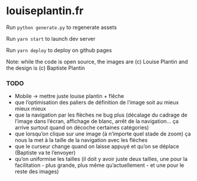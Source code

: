 # louiseplantin.fr

Run `python generate.py` to regenerate assets

Run `yarn start` to launch dev server

Run `yarn deploy` to deploy on github pages

Note: while the code is open source, the images are (c) Louise Plantin and the design is (c) Baptiste Plantin

### TODO

-   Mobile -> mettre juste louise plantin + flêche
-   que l’optimisation des paliers de définition de l’image soit au mieux mieux mieux
-   que la navigation par les flèches ne bug plus (décalage du cadrage de l’image dans l’écran, affichage de blanc, arrêt de la navigation... ça arrive surtout quand on décoche certaines catégories)
-   que lorsqu’on clique sur une image (à n’importe quel stade de zoom) ça nous la met à la taille de la navigation avec les flèches
-   que le curseur change quand on laisse appuyé et qu’on se déplace (Baptiste va te l’envoyer)
-   qu’on uniformise les tailles (il doit y avoir juste deux tailles, une pour la facilitation - plus grande, plus même qu’actuellement - et une pour le reste des images)
